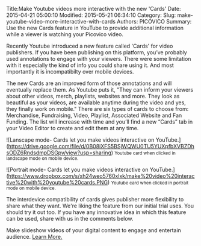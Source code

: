 Title:Make Youtube videos more interactive with the new 'Cards' 
Date: 2015-04-21 05:00:10 
Modified: 2015-05-21 06:34:10 
Category: 
Slug: make-youtube-video-more-interactive-with-cards 
Authors: PICOVICO 
Summary: Use the new Cards feature in YouTube to provide additional information while a viewer is watching your Picovico video.

Recently Youtube introduced a new feature called 'Cards' for video publishers. If you have been publishing on this platform, you’ve probably used annotations to engage with your viewers. There were some limitation with it especially the kind of info you could share using it. And most importantly it is incompatibilty over mobile devices.
 
The new Cards are an improved form of those annotations and will eventually replace them. As Youtube puts it, "They can inform your viewers about other videos, merch, playlists, websites and more. They look as beautiful as your videos, are available anytime during the video and yes, they finally work on mobile."
There are six types of cards to choose from: Merchandise, Fundraising, Video, Playlist, Associated Website and Fan Funding. The list will increase with time and you’ll find a new “Cards” tab in your Video Editor to create and edit them at any time.

![Lanscape mode- Cards let you make videos interactive on YouTube.]
(https://drive.google.com/file/d/0B08iXFS5BSjWQWU0TU5YUXpfbXVBZDhsODZ6RndsdmpDSGpv/view?usp=sharing)
<small>Youtube card when clicked in landscape mode on mobile device.</small>

![Portrait mode- Cards let you make videos interactive on YouTube.]
(https://www.dropbox.com/s/xh24weo5760xlxk/make%20video%20interactive%20with%20youtube%20cards.PNG)
<small>Youtube card when clicked in portrait mode on mobile device.</small>

The interdevice compatibility of cards gives publisher more flexibility to share what they want.  We're liking the feature from our initial trial uses. You should try it out too. If you have any innovative idea in which this feature can be used, share with us in the comments below.

Make slideshow videos of your digital content to engage and entertain audience. <a href="http://picovico.com">Learn More.</a>
